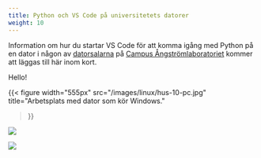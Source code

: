 ```yaml
---
title: Python och VS Code på universitetets datorer
weight: 10
---
```


Information om hur du startar VS Code för att komma igång med Python på en dator i någon av
[datorsalarna](/computer-rooms) på [Campus Ångströmlaboratoriet][ångström] kommer att läggas till
här inom kort.

[ångström]: https://angstrom.uu.se/

Hello!

{{< figure 
    width="555px" 
    src="/images/linux/hus-10-pc.jpg" 
    title="Arbetsplats med dator som kör Windows." 
>}}


![](/images/linux/hus-10-pc.jpg)

![](/images/python/assignment/final-diagram.png)





